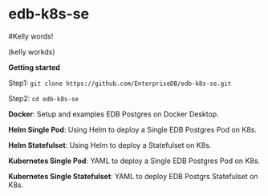 # edb-k8s-se

#Kelly words!

(kelly workds)



**Getting started**

Step1: `git clone https://github.com/EnterpriseDB/edb-k8s-se.git`

Step2: `cd edb-k8s-se`


**Docker**: Setup and examples EDB Postgres on Docker Desktop.

**Helm Single Pod**: Using Helm to deploy a Single EDB Postgres Pod on K8s.

**Helm Statefulset**: Using Helm to deploy a Statefulset on K8s.

**Kubernetes Single Pod**: YAML to deploy a Single EDB Postgres Pod on K8s.

**Kubernetes Single Statefulset**: YAML to deploy EDB Postgrs Statefulset on K8s. 
